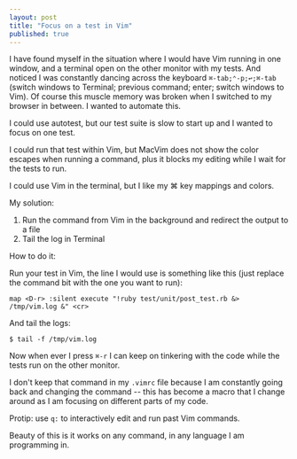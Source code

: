 ```yaml
---
layout: post
title: "Focus on a test in Vim"
published: true
---
```


I have found myself in the situation where I would have Vim running in one window, and a terminal open on the other monitor with my tests. And noticed I was constantly dancing across the keyboard `⌘-tab;⌃-p;↩;⌘-tab` (switch windows to Terminal; previous command; enter; switch windows to Vim). Of course this muscle memory was broken when I switched to my browser in between. I wanted to automate this.

I could use autotest, but our test suite is slow to start up and I wanted to focus on one test.

I could run that test within Vim, but MacVim does not show the color escapes when running a command, plus it blocks my editing while I wait for the tests to run. 

I could use Vim in the terminal, but I like my ⌘ key mappings and colors.

My solution:

 1. Run the command from Vim in the background and redirect the output to a file
 2. Tail the log in Terminal

How to do it:

Run your test in Vim, the line I would use is something like this (just replace the command bit with the one you want to run):

    map <D-r> :silent execute "!ruby test/unit/post_test.rb &> /tmp/vim.log &" <cr>

And tail the logs:

    $ tail -f /tmp/vim.log

Now when ever I press `⌘-r` I can keep on tinkering with the code while the tests run on the other monitor.

I don't keep that command in my `.vimrc` file because I am constantly going back and changing the command -- this has become a macro that I change around as I am focusing on different parts of my code.

Protip: use `q:` to interactively edit and run past Vim commands.

Beauty of this is it works on any command, in any language I am programming in.
